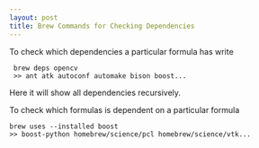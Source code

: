 ```yaml
---
layout: post
title: Brew Commands for Checking Dependencies
---
```

To check which dependencies a particular formula has write 

     brew deps opencv
     >> ant atk autoconf automake bison boost...

Here it will show all dependencies recursively.

To check which formulas is dependent on a particular formula

    brew uses --installed boost
    >> boost-python homebrew/science/pcl homebrew/science/vtk...
